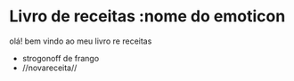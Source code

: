 
# **Livro de receitas :nome do emoticon**

olá! bem vindo ao meu livro re receitas
 - strogonoff de frango
 - //novareceita//